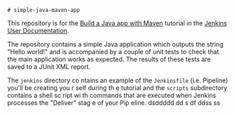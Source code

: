     # simple-java-maven-app

This repository is for the
[Build a Java app with Maven](https://jenkins.io/doc/tutorials/build-a-java-app-with-maven/)
tutorial in the [Jenkins User Documentation](https://jenkins.io/doc/).

The repository contains a simple Java application which outputs the string
"Hello world!" and is accompanied by a couple of unit tests to check that the
main application works as expected. The results of these tests are saved to a
JUnit XML report.

The `jenkins` directory co ntains an example of the `Jenkinsfile` (i.e. Pipeline)
you'll be creating you r self      during th e tutorial and the `scripts` subdirectory
contains a  shell sc ript  wi  th commands that are executed when Jenkins processes
the "Deliver" stag   e of your    Pip eline.           dsddddd
                                          dd  s  df ddss  ss    